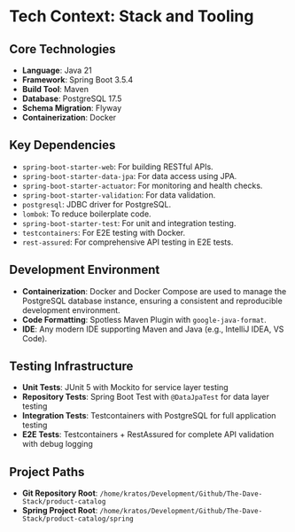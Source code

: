 # Tech Context: Stack and Tooling

## Core Technologies
- **Language**: Java 21
- **Framework**: Spring Boot 3.5.4
- **Build Tool**: Maven
- **Database**: PostgreSQL 17.5
- **Schema Migration**: Flyway
- **Containerization**: Docker

## Key Dependencies
- `spring-boot-starter-web`: For building RESTful APIs.
- `spring-boot-starter-data-jpa`: For data access using JPA.
- `spring-boot-starter-actuator`: For monitoring and health checks.
- `spring-boot-starter-validation`: For data validation.
- `postgresql`: JDBC driver for PostgreSQL.
- `lombok`: To reduce boilerplate code.
- `spring-boot-starter-test`: For unit and integration testing.
- `testcontainers`: For E2E testing with Docker.
- `rest-assured`: For comprehensive API testing in E2E tests.

## Development Environment
- **Containerization**: Docker and Docker Compose are used to manage the PostgreSQL database instance, ensuring a consistent and reproducible development environment.
- **Code Formatting**: Spotless Maven Plugin with `google-java-format`.
- **IDE**: Any modern IDE supporting Maven and Java (e.g., IntelliJ IDEA, VS Code).

## Testing Infrastructure
- **Unit Tests**: JUnit 5 with Mockito for service layer testing
- **Repository Tests**: Spring Boot Test with `@DataJpaTest` for data layer testing
- **Integration Tests**: Testcontainers with PostgreSQL for full application testing
- **E2E Tests**: Testcontainers + RestAssured for complete API validation with debug logging

## Project Paths
- **Git Repository Root**: `/home/kratos/Development/Github/The-Dave-Stack/product-catalog`
- **Spring Project Root**: `/home/kratos/Development/Github/The-Dave-Stack/product-catalog/spring`
